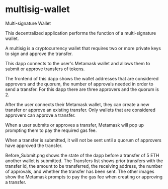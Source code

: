 # multisig-wallet
Multi-signature Wallet

This decentralized application performs the function of a multi-signature wallet.

A multisig is a cryptocurrency wallet that requires two or more private keys to sign and approve the transfer.

This dapp connects to the user's Metamask wallet and allows them to submit or approve transfers of tokens.

The frontend of this dapp shows the wallet addresses that are considered approvers and the quorum, the number of approvals needed in order to send a transfer. For this dapp there are three approvers and the quorum is 2.

After the user connects their Metamask wallet, they can create a new transfer or approve an existing transfer. Only wallets that are considered approvers can approve a transfer.

When a user submits or approves a transfer, Metamask will pop up prompting them to pay the required gas fee.

When a transfer is submitted, it will not be sent until a quorum of approvers have approved the transfer.

Before_Submit.png shows the state of the dapp before a transfer of 5 ETH another wallet is submitted. The Transfers list shows prior transfers with the transfer id, the amount to be transferred, the receiving address, the number of approvals, and whether the transfer has been sent. The other images show the Metamask prompts to pay the gas fee when creating or approving a transfer.
